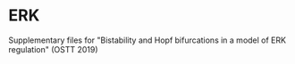 # ERK
Supplementary files for "Bistability and Hopf bifurcations in a model of ERK regulation" (OSTT 2019)
